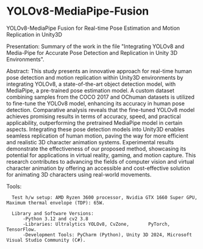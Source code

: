 # YOLOv8-MediaPipe-Fusion
YOLOv8-MediaPipe Fusion for Real-time Pose Estimation and Motion Replication in Unity3D

Presentation: Summary of the work in the file "Integrating YOLOv8 and Media-Pipe for Accurate Pose Detection and Replication in Unity 3D Environments".

Abstract: 
This study presents an innovative approach for real-time human pose detection and motion replication within Unity3D environments by integrating YOLOv8, a state-of-the-art object detection model, with MediaPipe, a pre-trained pose estimation model. A custom dataset combining samples from the COCO 2017 and OChuman datasets is utilized to fine-tune the YOLOv8 model, enhancing its accuracy in human pose detection. Comparative analysis reveals that the fine-tuned YOLOv8 model achieves promising results in terms of accuracy, speed, and practical applicability, outperforming the pretrained MediaPipe model in certain aspects. Integrating these pose detection models into Unity3D enables seamless replication of human motion, paving the way for more efficient and realistic 3D character animation systems. Experimental results demonstrate the effectiveness of our proposed method, showcasing its potential for applications in virtual reality, gaming, and motion capture. This research contributes to advancing the fields of computer vision and virtual character animation by offering an accessible and cost-effective solution for animating 3D characters using real-world movements.

  Tools:

      Test h/w setup: AMD Ryzen 3600 processor, Nvidia GTX 1660 Super GPU, Maximum thermal envelope (TDP): 65W.
  
      Library and Software Versions:
          -Python 3.12 and cv2 3.8 
          -Libraries: Ultralytics YOLOv8, CvZone,       PyTorch, TensorFlow.
          -Development Tools: PyCharm (Python), Unity 3D 2024, Microsoft Visual Studio Community (C#).
